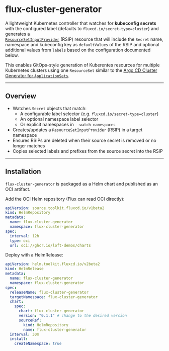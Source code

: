 # flux-cluster-generator

A lightweight Kubernetes controller that watches for **kubeconfig secrets** with the configured label (defaults to `fluxcd.io/secret-type=cluster`) and generates a  
[`ResourceSetInputProvider`](https://fluxcd.io) (RSIP) resource that will include the `Secret` name, namespace and kubeconfig key as `defaultValues` of the RSIP and optional additional values from `labels` based on the configuration documented below.

This enables GitOps-style generation of Kuberentes resources for multiple Kubernetes clusters using one `ResourceSet` similar to the [Argo CD Cluster Generator for `ApplicationSets`](https://argo-cd.readthedocs.io/en/stable/operator-manual/applicationset/Generators-Cluster/).

---

## Overview

- Watches `Secret` objects that match:
  - A configurable label selector (e.g. `fluxcd.io/secret-type=cluster`)
  - An optional namespace label selector
  - Or explicit namespaces in `--watch-namespaces`
- Creates/updates a `ResourceSetInputProvider` (RSIP) in a target namespace
- Ensures RSIPs are deleted when their source secret is removed or no longer matches
- Copies selected labels and prefixes from the source secret into the RSIP

---

## Installation

`flux-cluster-generator` is packaged as a Helm chart and published as an OCI artifact.

Add the OCI Helm repository (Flux can read OCI directly):

```yaml
apiVersion: source.toolkit.fluxcd.io/v1beta2
kind: HelmRepository
metadata:
  name: flux-cluster-generator
  namespace: flux-cluster-generator
spec:
  interval: 12h
  type: oci
  url: oci://ghcr.io/loft-demos/charts
```

Deploy with a HelmRelease:

```yaml
apiVersion: helm.toolkit.fluxcd.io/v2beta2
kind: HelmRelease
metadata:
  name: flux-cluster-generator
  namespace: flux-cluster-generator
spec:
  releaseName: flux-cluster-generator
  targetNamespace: flux-cluster-generator
  chart:
    spec:
      chart: flux-cluster-generator
      version: "0.1.1" # change to the desired version
      sourceRef:
        kind: HelmRepository
        name: flux-cluster-generator
  interval: 30m
  install:
    createNamespace: true
```
